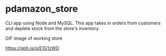 # pdamazon_store
CLI app using Node and MySQL. This app takes in orders from customers and deplete stock from the store's inventory.

GIF image of working store

https://gph.is/g/E1G1zWD


